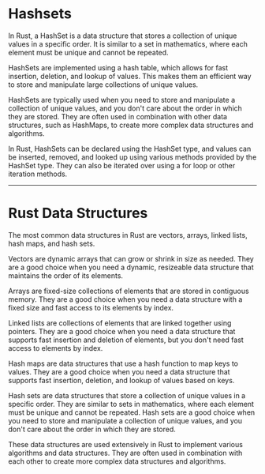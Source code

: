 # Hashsets

In Rust, a HashSet is a data structure that stores a collection of unique values in a specific order. It is similar to a set in mathematics, where each element must be unique and cannot be repeated.

HashSets are implemented using a hash table, which allows for fast insertion, deletion, and lookup of values. This makes them an efficient way to store and manipulate large collections of unique values.

HashSets are typically used when you need to store and manipulate a collection of unique values, and you don't care about the order in which they are stored. They are often used in combination with other data structures, such as HashMaps, to create more complex data structures and algorithms.

In Rust, HashSets can be declared using the HashSet type, and values can be inserted, removed, and looked up using various methods provided by the HashSet type. They can also be iterated over using a for loop or other iteration methods.

---

# Rust Data Structures

The most common data structures in Rust are vectors, arrays, linked lists, hash maps, and hash sets.

Vectors are dynamic arrays that can grow or shrink in size as needed. They are a good choice when you need a dynamic, resizeable data structure that maintains the order of its elements.

Arrays are fixed-size collections of elements that are stored in contiguous memory. They are a good choice when you need a data structure with a fixed size and fast access to its elements by index.

Linked lists are collections of elements that are linked together using pointers. They are a good choice when you need a data structure that supports fast insertion and deletion of elements, but you don't need fast access to elements by index.

Hash maps are data structures that use a hash function to map keys to values. They are a good choice when you need a data structure that supports fast insertion, deletion, and lookup of values based on keys.

Hash sets are data structures that store a collection of unique values in a specific order. They are similar to sets in mathematics, where each element must be unique and cannot be repeated. Hash sets are a good choice when you need to store and manipulate a collection of unique values, and you don't care about the order in which they are stored.

These data structures are used extensively in Rust to implement various algorithms and data structures. They are often used in combination with each other to create more complex data structures and algorithms.